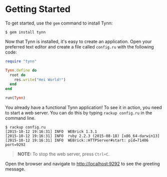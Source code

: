 # Getting Started

To get started, use the `gem` command to install Tynn:

```no-highlight
$ gem install tynn
```

Now that Tynn is installed, it's easy to create an application. Open
your preferred text editor and create a file called `config.ru` with the
following code:

```ruby
require "tynn"

Tynn.define do
  root do
    res.write("Hei World!")
  end
end

run(Tynn)
```

You already have a functional Tynn application! To see it in action, you need
to start a web server. You can do this by typing `rackup config.ru` in the
command line.

```no-highlight
$ rackup config.ru
[2015-10-12 19:16:31] INFO  WEBrick 1.3.1
[2015-10-12 19:16:31] INFO  ruby 2.2.3 (2015-08-18) [x86_64-darwin13]
[2015-10-12 19:16:31] INFO  WEBrick::HTTPServer#start: pid=71406 port=9292
```

> **NOTE:** To stop the web server, press `Ctrl+C`.

Open the browser and navigate to <http://localhost:9292> to see the
greeting message.
